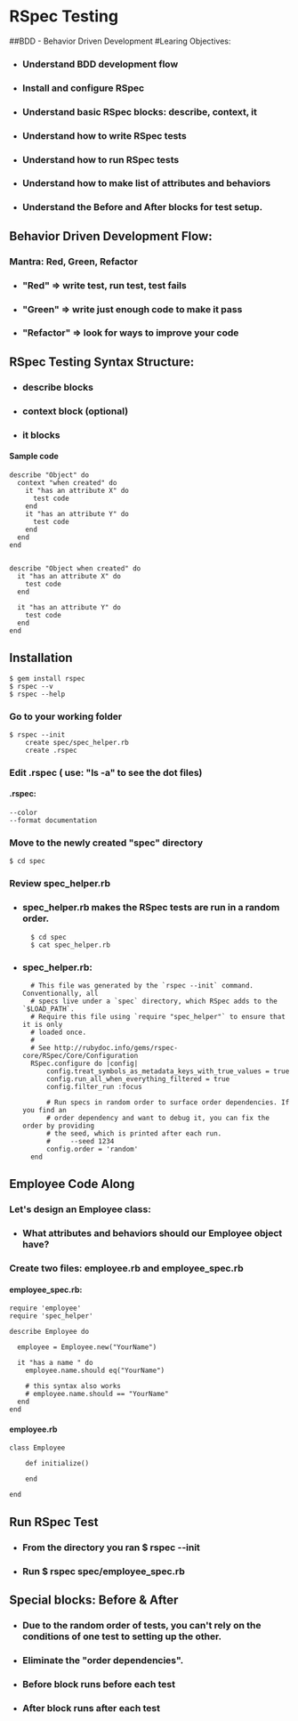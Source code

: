 # RSpec Testing
##BDD - Behavior Driven Development
#Learing Objectives:

* <h3> Understand BDD development flow</h3>
* <h3> Install and configure RSpec</h3>
* <h3> Understand basic RSpec blocks: describe, context, it</h3>
* <h3> Understand how to write RSpec tests</h3>
* <h3> Understand how to run RSpec tests</h3>
* <h3> Understand how to make list of attributes and behaviors</h3>
* <h3> Understand the Before and After blocks for test setup.</h3>

## Behavior Driven Development Flow:
### Mantra: Red, Green, Refactor
*  <h3> "Red" => write test, run test, test fails</h3>
*  <h3>"Green" => write just enough code to make it pass</h3>
*  <h3> "Refactor" => look for ways to improve your code</h3>

## RSpec Testing Syntax Structure:
*  <h3> describe blocks</h3>
*  <h3> context block (optional)</h3>
*  <h3> it blocks</h3>


#### Sample code
	describe "Object" do
	  context "when created" do
	    it "has an attribute X" do
	      test code
	    end
	    it "has an attribute Y" do
	      test code
	    end
	  end
	end


	describe "Object when created" do
	  it "has an attribute X" do
	    test code
	  end

	  it "has an attribute Y" do
	    test code
	  end
	end


## Installation
	$ gem install rspec
	$ rspec --v
	$ rspec --help

### Go to your working folder
	$ rspec --init
		create spec/spec_helper.rb
		create .rspec

### Edit .rspec ( use: "ls -a" to see the dot files)
#### .rspec:
	--color
	--format documentation

### Move to the newly created "spec" directory
	$ cd spec
### Review spec_helper.rb
* <h3> spec_helper.rb makes the RSpec tests are run in a random order.</h3>


		$ cd spec
		$ cat spec_helper.rb

* <h3>spec_helper.rb:</h3>

		# This file was generated by the `rspec --init` command. Conventionally, all
		# specs live under a `spec` directory, which RSpec adds to the `$LOAD_PATH`.
		# Require this file using `require "spec_helper"` to ensure that it is only
		# loaded once.
		#
		# See http://rubydoc.info/gems/rspec-core/RSpec/Core/Configuration
		RSpec.configure do |config|
			config.treat_symbols_as_metadata_keys_with_true_values = true
			config.run_all_when_everything_filtered = true
			config.filter_run :focus

			# Run specs in random order to surface order dependencies. If you find an
			# order dependency and want to debug it, you can fix the order by providing
			# the seed, which is printed after each run.
			#     --seed 1234
			config.order = 'random'
		end



## Employee Code Along
### Let's design an Employee class:
* <h3>What attributes and behaviors should our Employee object have?</h3>

### Create two files: employee.rb and employee_spec.rb
#### employee_spec.rb:
	require 'employee'
	require 'spec_helper'

	describe Employee do

	  employee = Employee.new("YourName")

	  it "has a name " do
	  	employee.name.should eq("YourName")

	  	# this syntax also works
	  	# employee.name.should == "YourName"
	  end
	end

#### employee.rb

	class Employee

		def initialize()

		end

	end

## Run RSpec Test
* <h3> From the directory you ran $ rspec --init
* <h3> Run $ rspec spec/employee_spec.rb

## Special blocks: Before & After
* <h3> Due to the random order of tests, you can't rely on the conditions of one test to setting up the other. </h3>
* <h3> Eliminate the "order dependencies".</h3>
* <h3> Before block runs before each test</h3>
* <h3> After block runs after each test</h3>










